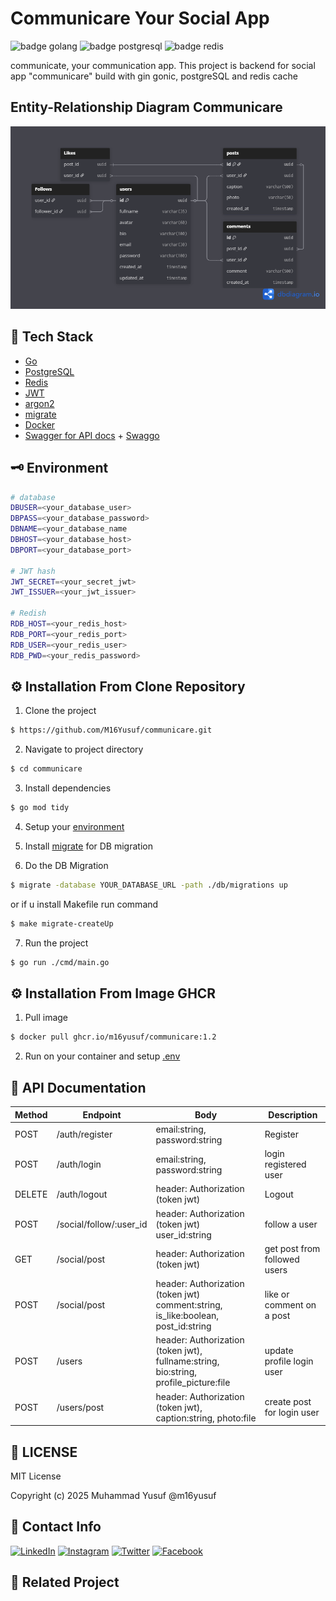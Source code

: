 # Communicare Your Social App

![badge golang](https://img.shields.io/badge/Go-00ADD8?style=for-the-badge&logo=go&logoColor=white)
![badge postgresql](https://img.shields.io/badge/PostgreSQL-316192?style=for-the-badge&logo=postgresql&logoColor=white)
![badge redis](https://img.shields.io/badge/redis-%23DD0031.svg?&style=for-the-badge&logo=redis&logoColor=white)

communicate, your communication app. This project is backend for social app "communicare" build with gin gonic, postgreSQL and redis cache

## Entity-Relationship Diagram Communicare

![erd communicare](/erd-communicare.png)

## 🔧 Tech Stack

- [Go](https://go.dev/dl/)
- [PostgreSQL](https://www.postgresql.org/download/)
- [Redis](https://redis.io/docs/latest/operate/oss_and_stack/install/archive/install-redis/install-redis-on-windows/)
- [JWT](https://github.com/golang-jwt/jwt)
- [argon2](https://pkg.go.dev/golang.org/x/crypto/argon2)
- [migrate](https://github.com/golang-migrate/migrate)
- [Docker](https://docs.docker.com/engine/install/ubuntu/#install-using-the-repository)
- [Swagger for API docs](https://swagger.io/) + [Swaggo](https://github.com/swaggo/swag)

## 🗝️ Environment

```bash
# database
DBUSER=<your_database_user>
DBPASS=<your_database_password>
DBNAME=<your_database_name
DBHOST=<your_database_host>
DBPORT=<your_database_port>

# JWT hash
JWT_SECRET=<your_secret_jwt>
JWT_ISSUER=<your_jwt_issuer>

# Redish
RDB_HOST=<your_redis_host>
RDB_PORT=<your_redis_port>
RDB_USER=<your_redis_user>
RDB_PWD=<your_redis_password>
```

## ⚙️ Installation From Clone Repository

1. Clone the project

```sh
$ https://github.com/M16Yusuf/communicare.git
```

2. Navigate to project directory

```sh
$ cd communicare
```

3. Install dependencies

```sh
$ go mod tidy
```

4. Setup your [environment](##-environment)

5. Install [migrate](https://github.com/golang-migrate/migrate/tree/master/cmd/migrate#installation) for DB migration

6. Do the DB Migration

```sh
$ migrate -database YOUR_DATABASE_URL -path ./db/migrations up
```

or if u install Makefile run command

```sh
$ make migrate-createUp
```

7. Run the project

```sh
$ go run ./cmd/main.go
```

## ⚙️ Installation From Image GHCR

1. Pull image

```sh
$ docker pull ghcr.io/m16yusuf/communicare:1.2
```

2. Run on your container and setup [.env](##-environment)

## 🚧 API Documentation

| Method | Endpoint                | Body                                                                                 | Description                  |
| ------ | ----------------------- | ------------------------------------------------------------------------------------ | ---------------------------- |
| POST   | /auth/register          | email:string, password:string                                                        | Register                     |
| POST   | /auth/login             | email:string, password:string                                                        | login registered user        |
| DELETE | /auth/logout            | header: Authorization (token jwt)                                                    | Logout                       |
| POST   | /social/follow/:user_id | header: Authorization (token jwt) user_id:string                                     | follow a user                |
| GET    | /social/post            | header: Authorization (token jwt)                                                    | get post from followed users |
| POST   | /social/post            | header: Authorization (token jwt) comment:string, is_like:boolean, post_id:string    | like or comment on a post    |
| POST   | /users                  | header: Authorization (token jwt), fullname:string, bio:string, profile_picture:file | update profile login user    |
| POST   | /users/post             | header: Authorization (token jwt), caption:string, photo:file                        | create post for login user   |

## 📄 LICENSE

MIT License

Copyright (c) 2025 Muhammad Yusuf @m16yusuf

## 📧 Contact Info

[![LinkedIn](https://img.shields.io/badge/LinkedIn-0077B5?style=for-the-badge&logo=linkedin&logoColor=white)](https://www.linkedin.com/in/m16yusuf/)
[![Instagram](https://img.shields.io/badge/Instagram-E4405F?style=for-the-badge&logo=Instagram&logoColor=white)](https://www.instagram.com/M16Yusuf/)
[![Twitter](https://img.shields.io/badge/Twitter-0077b5?style=for-the-badge&logo=Twitter&logoColor=white)](https://twitter.com/M16Yusuf)
[![Facebook](https://img.shields.io/badge/Facebook-1877F2?style=for-the-badge&logo=facebook&logoColor=white)](https://facebook.com/m16yusuff)

## 🎯 Related Project
